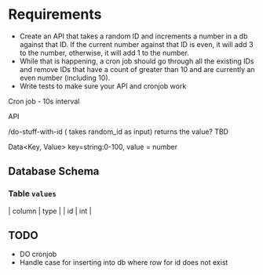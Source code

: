 # Requirements

- Create an API that takes a random ID and increments a number in a db against that ID. If the current number against that ID is even, it will add 3 to the number, otherwise, it will add 1 to the number.
- While that is happening, a cron job should go through all the existing IDs and remove IDs that have a count of greater than 10 and are currently an even number (including 10).
- Write tests to make sure your API and cronjob work


Cron job - 10s interval


API

/do-stuff-with-id ( takes random_id as input)
    returns the value? TBD

Data<Key, Value> key=string:0-100, value = number


## Database Schema

### Table `values`

| column | type |
| id     | int  |


## TODO

- DO cronjob
- Handle case for inserting into db where row for id does not exist